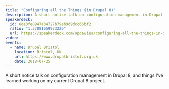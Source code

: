 ```yaml
---
title: "Configuring all the Things (in Drupal 8)"
description: A short notice talk on configuration management in Drupal 8, and things I’ve learned working on my current Drupal 8 project.
speakerdeck:
  id: 6de3fe8947a34727b79eb9d9dcc66bf2
  ratio: "1.37081659973226"
  url: https://speakerdeck.com/opdavies/configuring-all-the-things-in-drupal-8
video: ~
events:
  - name: Drupal Bristol
    location: Bristol, UK
    url: https://www.drupalbristol.org.uk
    date: 2018-07-25
---
```


A short notice talk on configuration management in Drupal 8, and things I’ve learned working on my current Drupal 8 project.
